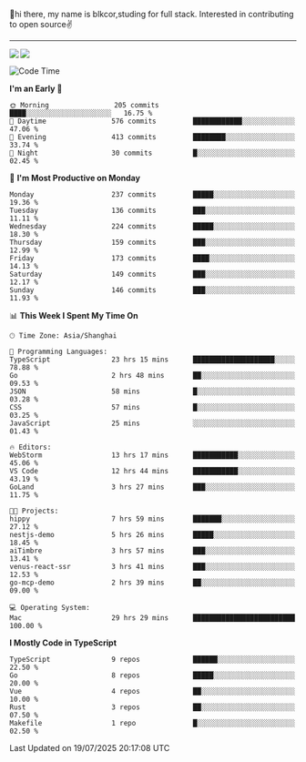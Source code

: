👋hi there, my name is blkcor,studing for full stack.
Interested in contributing to open source✌️

<hr/>

![](https://github-readme-stats.vercel.app/api?username=blkcor)
<a href="https://github.com/blkcor/github-readme-stats">
    <img align="left" src="https://github-readme-stats.vercel.app/api/top-langs/?username=blkcor&hide=jupyter%20notebook,shaderlab,tex,c%23&langs_count=9" />
</a>


<!--START_SECTION:waka-->
![Code Time](http://img.shields.io/badge/Code%20Time-2%2C271%20hrs%2043%20mins-blue)

**I'm an Early 🐤** 

```text
🌞 Morning                205 commits         ████░░░░░░░░░░░░░░░░░░░░░   16.75 % 
🌆 Daytime                576 commits         ████████████░░░░░░░░░░░░░   47.06 % 
🌃 Evening                413 commits         ████████░░░░░░░░░░░░░░░░░   33.74 % 
🌙 Night                  30 commits          █░░░░░░░░░░░░░░░░░░░░░░░░   02.45 % 
```
📅 **I'm Most Productive on Monday** 

```text
Monday                   237 commits         █████░░░░░░░░░░░░░░░░░░░░   19.36 % 
Tuesday                  136 commits         ███░░░░░░░░░░░░░░░░░░░░░░   11.11 % 
Wednesday                224 commits         █████░░░░░░░░░░░░░░░░░░░░   18.30 % 
Thursday                 159 commits         ███░░░░░░░░░░░░░░░░░░░░░░   12.99 % 
Friday                   173 commits         ████░░░░░░░░░░░░░░░░░░░░░   14.13 % 
Saturday                 149 commits         ███░░░░░░░░░░░░░░░░░░░░░░   12.17 % 
Sunday                   146 commits         ███░░░░░░░░░░░░░░░░░░░░░░   11.93 % 
```


📊 **This Week I Spent My Time On** 

```text
🕑︎ Time Zone: Asia/Shanghai

💬 Programming Languages: 
TypeScript               23 hrs 15 mins      ████████████████████░░░░░   78.88 % 
Go                       2 hrs 48 mins       ██░░░░░░░░░░░░░░░░░░░░░░░   09.53 % 
JSON                     58 mins             █░░░░░░░░░░░░░░░░░░░░░░░░   03.28 % 
CSS                      57 mins             █░░░░░░░░░░░░░░░░░░░░░░░░   03.25 % 
JavaScript               25 mins             ░░░░░░░░░░░░░░░░░░░░░░░░░   01.43 % 

🔥 Editors: 
WebStorm                 13 hrs 17 mins      ███████████░░░░░░░░░░░░░░   45.06 % 
VS Code                  12 hrs 44 mins      ███████████░░░░░░░░░░░░░░   43.19 % 
GoLand                   3 hrs 27 mins       ███░░░░░░░░░░░░░░░░░░░░░░   11.75 % 

🐱‍💻 Projects: 
hippy                    7 hrs 59 mins       ███████░░░░░░░░░░░░░░░░░░   27.12 % 
nestjs-demo              5 hrs 26 mins       █████░░░░░░░░░░░░░░░░░░░░   18.45 % 
aiTimbre                 3 hrs 57 mins       ███░░░░░░░░░░░░░░░░░░░░░░   13.41 % 
venus-react-ssr          3 hrs 41 mins       ███░░░░░░░░░░░░░░░░░░░░░░   12.53 % 
go-mcp-demo              2 hrs 39 mins       ██░░░░░░░░░░░░░░░░░░░░░░░   09.00 % 

💻 Operating System: 
Mac                      29 hrs 29 mins      █████████████████████████   100.00 % 
```

**I Mostly Code in TypeScript** 

```text
TypeScript               9 repos             ██████░░░░░░░░░░░░░░░░░░░   22.50 % 
Go                       8 repos             █████░░░░░░░░░░░░░░░░░░░░   20.00 % 
Vue                      4 repos             ██░░░░░░░░░░░░░░░░░░░░░░░   10.00 % 
Rust                     3 repos             ██░░░░░░░░░░░░░░░░░░░░░░░   07.50 % 
Makefile                 1 repo              █░░░░░░░░░░░░░░░░░░░░░░░░   02.50 % 
```




 Last Updated on 19/07/2025 20:17:08 UTC
<!--END_SECTION:waka-->


